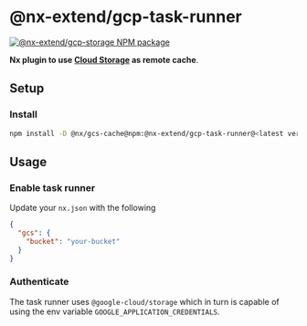 # @nx-extend/gcp-task-runner

<a href="https://www.npmjs.com/package/@nx-extend/gcp-storage" rel="nofollow">
  <img src="https://badgen.net/npm/v/@nx-extend/gcp-storage" alt="@nx-extend/gcp-storage NPM package">
</a>

**Nx plugin to use [Cloud Storage](https://cloud.google.com/storage) as remote cache**.

## Setup

### Install

```sh
npm install -D @nx/gcs-cache@npm:@nx-extend/gcp-task-runner@<latest version>
```

## Usage

### Enable task runner

Update your `nx.json` with the following

```json
{
  "gcs": {
    "bucket": "your-bucket"
  }
}
```

### Authenticate

The task runner uses `@google-cloud/storage` which in turn is capable of using the env variable `GOOGLE_APPLICATION_CREDENTIALS`.
